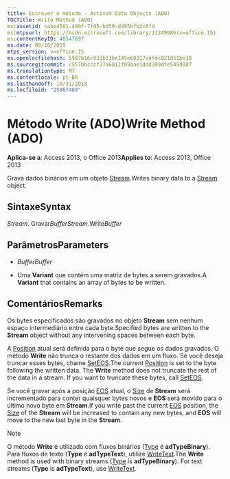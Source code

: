 ```yaml
---
title: Escrever o método - ActiveX Data Objects (ADO)
TOCTitle: Write Method (ADO)
ms:assetid: cabe4581-409f-7f05-bd59-d495bfb2c6fd
ms:mtpsurl: https://msdn.microsoft.com/library/JJ249986(v=office.15)
ms:contentKeyID: 48547697
ms.date: 09/18/2015
mtps_version: v=office.15
ms.openlocfilehash: 5987b16c033b13be145e60317cdfdc821851be38
ms.sourcegitcommit: c557bbcccf37a6011f89aae1ddd399dfe549d087
ms.translationtype: MT
ms.contentlocale: pt-BR
ms.lasthandoff: 10/31/2018
ms.locfileid: "25867409"
---
```

# <a name="write-method-ado"></a><span data-ttu-id="ca8fd-102">Método Write (ADO)</span><span class="sxs-lookup"><span data-stu-id="ca8fd-102">Write Method (ADO)</span></span>


<span data-ttu-id="ca8fd-103">**Aplica-se a**: Access 2013, o Office 2013</span><span class="sxs-lookup"><span data-stu-id="ca8fd-103">**Applies to**: Access 2013, Office 2013</span></span>


<span data-ttu-id="ca8fd-104">Grava dados binários em um objeto [Stream](stream-object-ado.md).</span><span class="sxs-lookup"><span data-stu-id="ca8fd-104">Writes binary data to a [Stream](stream-object-ado.md) object.</span></span>

## <a name="syntax"></a><span data-ttu-id="ca8fd-105">Sintaxe</span><span class="sxs-lookup"><span data-stu-id="ca8fd-105">Syntax</span></span>

<span data-ttu-id="ca8fd-106">*Stream*. Gravar*Buffer*</span><span class="sxs-lookup"><span data-stu-id="ca8fd-106">*Stream*.Write*Buffer*</span></span>

## <a name="parameters"></a><span data-ttu-id="ca8fd-107">Parâmetros</span><span class="sxs-lookup"><span data-stu-id="ca8fd-107">Parameters</span></span>

  - <span data-ttu-id="ca8fd-108">*Buffer*</span><span class="sxs-lookup"><span data-stu-id="ca8fd-108">*Buffer*</span></span>

  - <span data-ttu-id="ca8fd-109">Uma **Variant** que contém uma matriz de bytes a serem gravados.</span><span class="sxs-lookup"><span data-stu-id="ca8fd-109">A **Variant** that contains an array of bytes to be written.</span></span>

## <a name="remarks"></a><span data-ttu-id="ca8fd-110">Comentários</span><span class="sxs-lookup"><span data-stu-id="ca8fd-110">Remarks</span></span>

<span data-ttu-id="ca8fd-111">Os bytes especificados são gravados no objeto **Stream** sem nenhum espaço intermediário entre cada byte.</span><span class="sxs-lookup"><span data-stu-id="ca8fd-111">Specified bytes are written to the **Stream** object without any intervening spaces between each byte.</span></span>

<span data-ttu-id="ca8fd-p101">A [Position](position-property-ado.md) atual será definida para o byte que segue os dados gravados. O método **Write** não trunca o restante dos dados em um fluxo. Se você deseja truncar esses bytes, chame [SetEOS](seteos-method-ado.md).</span><span class="sxs-lookup"><span data-stu-id="ca8fd-p101">The current [Position](position-property-ado.md) is set to the byte following the written data. The **Write** method does not truncate the rest of the data in a stream. If you want to truncate these bytes, call [SetEOS](seteos-method-ado.md).</span></span>

<span data-ttu-id="ca8fd-115">Se você gravar após a posição [EOS](eos-property-ado.md) atual, o [Size](https://msdn.microsoft.com/library/jj250128\(v=office.15\)) de **Stream** será incrementado para conter quaisquer bytes novos e **EOS** será movido para o último novo byte em **Stream**.</span><span class="sxs-lookup"><span data-stu-id="ca8fd-115">If you write past the current [EOS](eos-property-ado.md) position, the [Size](https://msdn.microsoft.com/library/jj250128\(v=office.15\)) of the **Stream** will be increased to contain any new bytes, and **EOS** will move to the new last byte in the **Stream**.</span></span>


> [!NOTE]
> <P><span data-ttu-id="ca8fd-p102">O método <STRONG>Write</STRONG> é utilizado com fluxos binários (<A href="type-property-ado-stream.md">Type</A> é <STRONG>adTypeBinary</STRONG>). Para fluxos de texto (<STRONG>Type</STRONG> é <STRONG>adTypeText</STRONG>), utilize <A href="writetext-method-ado.md">WriteText</A>.</span><span class="sxs-lookup"><span data-stu-id="ca8fd-p102">The <STRONG>Write</STRONG> method is used with binary streams (<A href="type-property-ado-stream.md">Type</A> is <STRONG>adTypeBinary</STRONG>). For text streams (<STRONG>Type</STRONG> is <STRONG>adTypeText</STRONG>), use <A href="writetext-method-ado.md">WriteText</A>.</span></span></P>


